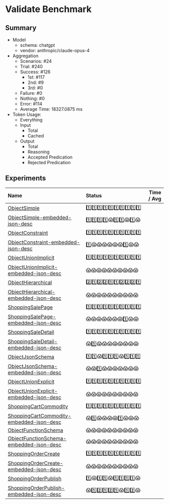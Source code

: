 # Validate Benchmark
## Summary
  - Model
    - schema: chatgpt
    - vendor: anthropic/claude-opus-4
  - Aggregation
    - Scenarios: #24
    - Trial: #240
    - Success: #126
      - 1st: #117
      - 2nd: #9
      - 3rd: #0
    - Failure: #0
    - Nothing: #0
    - Error: #114
    - Average Time: 18327.0875 ms
  - Token Usage:
    - Everything
    - Input
      - Total
      - Cached
    - Output
      - Total
      - Reasoning
      - Accepted Predication
      - Rejected Predication

## Experiments
Name | Status | Time / Avg
:----|:-------|------------:
[ObjectSimple](./ObjectSimple/README.md) | 1️⃣1️⃣1️⃣1️⃣1️⃣1️⃣1️⃣1️⃣1️⃣1️⃣
[ObjectSimple-embedded-json-desc](./ObjectSimple-embedded-json-desc/README.md) | 1️⃣1️⃣1️⃣1️⃣😱1️⃣1️⃣😱1️⃣😱
[ObjectConstraint](./ObjectConstraint/README.md) | 1️⃣1️⃣1️⃣1️⃣1️⃣1️⃣1️⃣1️⃣1️⃣1️⃣
[ObjectConstraint-embedded-json-desc](./ObjectConstraint-embedded-json-desc/README.md) | 1️⃣😱😱😱😱😱😱1️⃣😱😱
[ObjectUnionImplicit](./ObjectUnionImplicit/README.md) | 1️⃣1️⃣1️⃣1️⃣1️⃣1️⃣1️⃣1️⃣1️⃣1️⃣
[ObjectUnionImplicit-embedded-json-desc](./ObjectUnionImplicit-embedded-json-desc/README.md) | 😱😱😱😱😱😱😱😱😱😱
[ObjectHierarchical](./ObjectHierarchical/README.md) | 2️⃣1️⃣2️⃣2️⃣1️⃣1️⃣2️⃣2️⃣2️⃣1️⃣
[ObjectHierarchical-embedded-json-desc](./ObjectHierarchical-embedded-json-desc/README.md) | 😱😱😱😱😱😱😱😱😱😱
[ShoppingSalePage](./ShoppingSalePage/README.md) | 1️⃣1️⃣1️⃣1️⃣1️⃣1️⃣1️⃣1️⃣1️⃣1️⃣
[ShoppingSalePage-embedded-json-desc](./ShoppingSalePage-embedded-json-desc/README.md) | 😱😱😱😱😱😱😱1️⃣😱😱
[ShoppingSaleDetail](./ShoppingSaleDetail/README.md) | 1️⃣1️⃣1️⃣1️⃣1️⃣1️⃣1️⃣1️⃣1️⃣1️⃣
[ShoppingSaleDetail-embedded-json-desc](./ShoppingSaleDetail-embedded-json-desc/README.md) | 😱1️⃣😱😱😱😱😱😱😱😱
[ObjectJsonSchema](./ObjectJsonSchema/README.md) | 1️⃣1️⃣😱1️⃣1️⃣1️⃣😱1️⃣1️⃣1️⃣
[ObjectJsonSchema-embedded-json-desc](./ObjectJsonSchema-embedded-json-desc/README.md) | 😱😱1️⃣😱😱😱😱😱😱😱
[ObjectUnionExplicit](./ObjectUnionExplicit/README.md) | 1️⃣1️⃣1️⃣1️⃣1️⃣1️⃣1️⃣1️⃣1️⃣1️⃣
[ObjectUnionExplicit-embedded-json-desc](./ObjectUnionExplicit-embedded-json-desc/README.md) | 😱😱😱😱😱😱😱😱😱😱
[ShoppingCartCommodity](./ShoppingCartCommodity/README.md) | 1️⃣1️⃣1️⃣1️⃣1️⃣1️⃣1️⃣1️⃣1️⃣1️⃣
[ShoppingCartCommodity-embedded-json-desc](./ShoppingCartCommodity-embedded-json-desc/README.md) | 😱1️⃣😱😱😱😱1️⃣😱😱😱
[ObjectFunctionSchema](./ObjectFunctionSchema/README.md) | 😱😱😱😱😱😱😱😱😱😱
[ObjectFunctionSchema-embedded-json-desc](./ObjectFunctionSchema-embedded-json-desc/README.md) | 😱😱😱😱😱😱😱😱😱😱
[ShoppingOrderCreate](./ShoppingOrderCreate/README.md) | 1️⃣1️⃣1️⃣1️⃣1️⃣1️⃣1️⃣1️⃣1️⃣1️⃣
[ShoppingOrderCreate-embedded-json-desc](./ShoppingOrderCreate-embedded-json-desc/README.md) | 😱😱😱😱😱😱😱😱😱😱
[ShoppingOrderPublish](./ShoppingOrderPublish/README.md) | 1️⃣😱1️⃣1️⃣😱1️⃣1️⃣1️⃣1️⃣😱
[ShoppingOrderPublish-embedded-json-desc](./ShoppingOrderPublish-embedded-json-desc/README.md) | 😱1️⃣2️⃣1️⃣2️⃣1️⃣😱1️⃣2️⃣😱